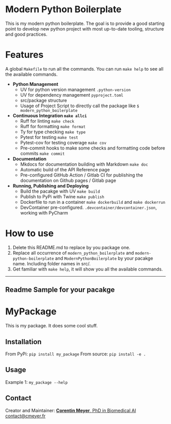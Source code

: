 # Modern Python Boilerplate
This is my modern python boilerplate. The goal is to provide a good starting point to develop new python project with most up-to-date tooling, structure and good practices.

# Features
A global `Makefile` to run all the commands. You can run `make help` to see all the available commands.

- **Python Management**
    - UV for python version management `.python-version`
    - UV for dependency management `pyproject.toml`
    - src/package structure
    - Usage of Project Script to directly call the package like `$ modern_python_boilerplate`
- **Continuous Integration `make allci`**
  - Ruff for linting `make check`
  - Ruff for formatting `make format`
  - Ty for type checking `make type`
  - Pytest for testing `make test`
  - Pytest-cov for testing coverage `make cov`
  - Pre-commit hooks to make some checks and formatting code before commits `make commit`
- **Documentation**
  - Mkdocs for documentation building with Markdown `make doc`
  - Automatic build of the API Reference page
  - Pre-configured GitHub Action / Gitlab CI for publishing the documentation on Github pages / Gitlab page
- **Running, Publishing and Deploying**
  - Build the pacakge with UV `make build`
  - Publish to PyPi with Twine `make publish`
  - Dockerfile to run in a container `make dockerbuild` and `make dockerrun`
  - DevContainer pre-configured. `.devcontainer/devcontainer.json`, working with PyCharm

# How to use
1. Delete this README.md to replace by you package one.
2. Replace all occurrence of `modern_python_boilerplate` and `modern-python-boilerplate` and `ModernPythonBoilerplate` by your pacakge name. Including folder names in src/.
3. Get familiar with `make help`, it will show you all the available commands.

***

## Readme Sample for your pacakge

# MyPackage
This is my package. It does some cool stuff.

## Installation
From PyPi: `pip install my_package`
From source: `pip install -e .`

## Usage
Example 1: `my_package --help`

## Contact
Creator and Maintainer: [**Corentin Meyer**, PhD in Biomedical AI](https://cmeyer.fr) <contact@cmeyer.fr>
